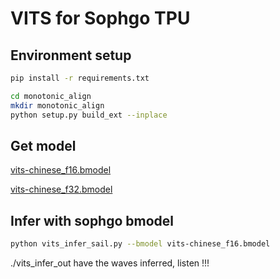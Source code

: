 # VITS for Sophgo TPU

## Environment setup

```bash
pip install -r requirements.txt

cd monotonic_align
mkdir monotonic_align
python setup.py build_ext --inplace
```

## Get model

[vits-chinese_f16.bmodel](https://github.com/wangyifan2018/VITS-TPU/releases/download/v1.0/vits-chinese_f16.bmodel)

[vits-chinese_f32.bmodel](https://github.com/wangyifan2018/VITS-TPU/releases/download/v1.0/vits-chinese_f32.bmodel)

## Infer with sophgo bmodel

```bash
python vits_infer_sail.py --bmodel vits-chinese_f16.bmodel
```

./vits_infer_out have the waves inferred, listen !!!




